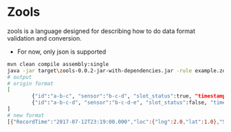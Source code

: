 # Zools
zools is a language designed for describing how to do data format validation and conversion.


* For now, only json is supported


```bash
mvn clean compile assembly:single
java -jar target\zools-0.0.2-jar-with-dependencies.jar -rule example.zools -source example.json -if json -of json
# output
# origin format
[
        {"id":"a-b-c", "sensor":"b-c-d", "slot_status":true, "timestamp":"2017-07-12T23:19:00.000", "pos": {"x": 1.0, "y": 2.0}},
        {"id":"a-b-c-d", "sensor":"b-c-d-e", "slot_status":false, "timestamp":"2017-07-12T23:19:30.000", "pos": {"x": 1.0, "y": 2.0}}
]
# new format
[{"RecordTime":"2017-07-12T23:19:00.000","loc":{"lng":2.0,"lat":1.0},"SenID":"b-c-d","ParkStatus":true,"ParkingID":"a-b-c"},{"RecordTime":"2017-07-12T23:19:30.000","loc":{"lng":2.0,"lat":1.0},"SenID":"b-c-d-e","ParkStatus":false,"ParkingID":"a-b-c-d"}]

```

